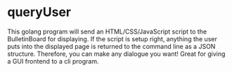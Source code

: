 # queryUser

This golang program will send an HTML/CSS/JavaScript script to the 
BulletinBoard for displaying. If the script is setup right, anything 
the user puts into the displayed page is returned to the command line 
as a JSON structure. Therefore, you can make any dialogue you want! Great 
for giving a GUI frontend to a cli program.


